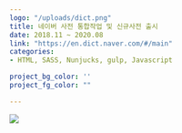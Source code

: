 ```yaml
---
logo: "/uploads/dict.png"
title: 네이버 사전 통합작업 및 신규사전 출시
date: 2018.11 ~ 2020.08
link: "https://en.dict.naver.com/#/main"
categories: 
- HTML, SASS, Nunjucks, gulp, Javascript 

project_bg_color: ''
project_fg_color: ""

---
```



![](/uploads/1.png)